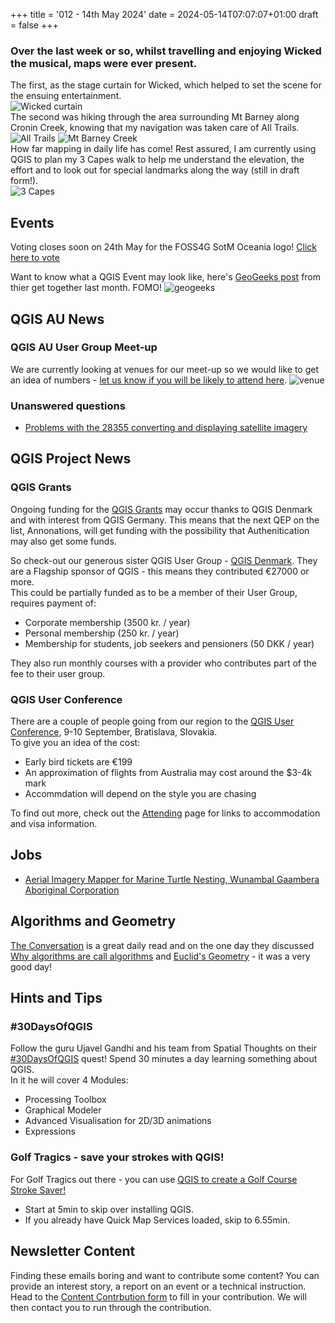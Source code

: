 +++
title = '012 - 14th May 2024'
date = 2024-05-14T07:07:07+01:00
draft = false
+++

### Over the last week or so, whilst travelling and enjoying Wicked the musical, maps were ever present.  
The first, as the stage curtain for Wicked, which helped to set the scene for the ensuing entertainment.  
![Wicked curtain](/images/wickedmap.jpg)  
The second was hiking through the area surrounding Mt Barney along Cronin Creek, knowing that my navigation was taken care of All Trails. 
![All Trails](/images/MtBarneyAllTrails.png)
![Mt Barney Creek](/images/MtBarneyCreek.jpg)   
How far mapping in daily life has come! Rest assured, I am currently using QGIS to plan my 3 Capes walk to help me understand the elevation, the effort and to look out for special landmarks along the way (still in draft form!).   
![3 Capes](/images/3capes.png)  
## Events
Voting closes soon on 24th May for the FOSS4G SotM Oceania logo! [Click here to vote](https://064rp.mjt.lu/lnk/AUgAAEBZYdwAAc3L6kwAANSWe8QAAYCtMnwAnMIzACBIrgBmQVgrhPcEWBGOQ7OwOqXDGWS4MwAebAc/2/INnCFjK21fpkf5WJs1WmqA/aHR0cHM6Ly9kb2NzLmdvb2dsZS5jb20vZm9ybXMvZC9lLzFGQUlwUUxTZUNzYmdubnRiS0tXNnN0V0xpaThFMVh1RnU3enNELVliMFI2RnRZaXF0S3JoVnNnL3ZpZXdmb3Jt)  

Want to know what a QGIS Event may look like, here's [GeoGeeks post](https://www.linkedin.com/posts/john-wesley-bryant_qgis-opendronemap-geonetwork-activity-7184062237244891137-O5CL?utm_source=share&utm_medium=member_desktop) from thier get together last month. FOMO!
![geogeeks](/images/geogeeks2.jpeg)

## QGIS AU News
### QGIS AU User Group Meet-up
We are currently looking at venues for our meet-up so we would like to get an idea of numbers - [let us know if you will be likely to attend here](https://forms.gle/zvg1UeKqXU1ijQR37). 
![venue](/images/cam_4.png)  
### Unanswered questions
- [Problems with the 28355 converting and displaying satellite imagery](https://groups.google.com/g/australian-qgis-user-group/c/RTdPNpnmynE/m/EX3IAKVPAQAJ)

## QGIS Project News
### QGIS Grants
Ongoing funding for the [QGIS Grants](https://blog.qgis.org/2024/05/08/qgis-grant-programme-2024-update/) may occur thanks to QGIS Denmark and with interest from QGIS Germany. This means that the next QEP on the list, Annonations, will get funding with the possibility that Authenitication may also get some funds.  

So check-out our generous sister QGIS User Group - [QGIS Denmark](https://qgis.dk/). They are a Flagship sponsor of QGIS - this means they contributed €27000 or more.   
This could be partially funded as to be a member of their User Group, requires payment of: 
  - Corporate membership (3500 kr. / year)
  - Personal membership (250 kr. / year)
  - Membership for students, job seekers and pensioners (50 DKK / year)
    
They also run monthly courses with a provider who contributes part of the fee to their user group. 

### QGIS User Conference
There are a couple of people going from our region to the [QGIS User Conference](https://uc2024.qgis.sk/),  9-10 September, Bratislava, Slovakia.  
To give you an idea of the cost: 
- Early bird tickets are €199
- An approximation of flights from Australia may cost around the $3-4k mark
- Accommdation will depend on the style you are chasing

To find out more, check out the [Attending](https://uc2024.qgis.sk/attending/) page for links to accommodation and visa information. 

## Jobs
- [Aerial Imagery Mapper for Marine Turtle Nesting, Wunambal Gaambera Aboriginal Corporation](https://nrmjobs.com.au/jobs/2024/20021531/Aerial_Imagery_Mapper_Marine_Turtle_Nesting)

## Algorithms and Geometry
[The Conversation](https://theconversation.com/au) is a great daily read and on the one day they discussed [Why algorithms are call algorithms](https://theconversation.com/why-are-algorithms-called-algorithms-a-brief-history-of-the-persian-polymath-youve-likely-never-heard-of-229286?utm_medium=email&utm_campaign=Latest%20from%20The%20Conversation%20for%20May%209%202024%20-%202963830133&utm_content=Latest%20from%20The%20Conversation%20for%20May%209%202024%20-%202963830133+CID_b9882fc100bdbbbdf2365624ef21567c&utm_source=campaign_monitor&utm_term=Why%20are%20algorithms%20called%20algorithms%20A%20brief%20history%20of%20the%20Persian%20polymath%20youve%20likely%20never%20heard%20of) and [Euclid's Geometry](https://theconversation.com/exploring-the-mathematical-universe-connections-contradictions-and-kale-196053) - it was a very good day! 

## Hints and Tips
### #30DaysOfQGIS
Follow the guru Ujavel Gandhi and his team from Spatial Thoughts on their [#30DaysOfQGIS](https://www.linkedin.com/feed/hashtag/?keywords=30daysofqgis) quest! Spend 30 minutes a day learning something about QGIS.  
In it he will cover 4 Modules:
- Processing Toolbox 
- Graphical Modeler 
- Advanced Visualisation for 2D/3D animations 
- Expressions

### Golf Tragics - save your strokes with QGIS!
For Golf Tragics out there - you can use [QGIS to create a Golf Course Stroke Saver!](https://youtu.be/xN1yyhVrx4w?si=JIuzS62y2r1QXW8C) 
- Start at 5min to skip over installing QGIS.
- If you already have Quick Map Services loaded, skip to 6.55min.

## Newsletter Content
Finding these emails boring and want to contribute some content? You can provide an interest story, a report on an event or a technical instruction. Head to the [Content Contrbution form](https://forms.gle/2DPXq5Y8wqnc7KhS8) to fill in your contribution. We will then contact you to run through the contribution. 
